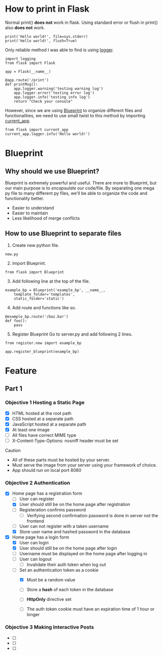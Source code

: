 # How to print in Flask
Normal print() **does not** work in flask.
Using standard error or flush in print() also **does not** work.
```
print('Hello world!', file=sys.stderr)
print('Hello world!', flush=True)
```
Only reliable method I was able to find is using [logger](https://flask.palletsprojects.com/en/2.3.x/logging/).
```
import logging
from flask import Flask

app = Flask(__name__)

@app.route('/print')
def printMsg():
    app.logger.warning('testing warning log')
    app.logger.error('testing error log')
    app.logger.info('testing info log')
    return "Check your console"
```
However, since we are using [Blueprint](https://flask.palletsprojects.com/en/2.3.x/blueprints/) to organize different files and functionalities, we need to use small twist to this method by importing [current_app](https://stackoverflow.com/questions/16994174/in-flask-how-to-access-app-logger-within-blueprint).
```
from flask import current_app
current_app.logger.info('Hello world!')
```
# Blueprint
## Why should we use Blueprint?
Blueprint is extremely powerful and useful. There are more to Blueprint, but our main purpose is to _encapsulate_ our code/file.
By separating one mega py file to many different py files, we'll be able to organize the code and functionality better.
- Easier to understand
- Easier to maintain
- Less likelihood of merge conflicts
## How to use Blueprint to separate files
1. Create new python file.
```
new.py
```
2. Import Blueprint.
```
from flask import Blueprint
```
3. Add following line at the top of the file.
```
example_bp = Blueprint('example_bp', __name__,
    template_folder='templates',
    static_folder='static')
```
4. Add route and functions like so.
```
@example_bp.route('/baz.bar')
def foo():
    pass
```
5. Register Blueprint
Go to server.py and add following 2 lines.
```
from register.new import example_bp
```
```
app.register_blueprint(example_bp)
```
# Feature
## Part 1
### Objective 1 Hosting a Static Page
- [x] HTML hosted at the root path
- [x] CSS hosted at a separate path
- [x] JavaScript hosted at a separate path
- [x] At least one image
- [ ] All files have correct MIME type
- [ ] X-Content-Type-Options: nosniff header must be set
> [!CAUTION]
> - All of these parts must be hosted by your server.
> - Must serve the image from your server using your framework of choice.
> - App should run on local port 8080

### Objective 2 Authentication
- [x] Home page has a registration form
    - [ ] User can register
    - [x] User should still be on the home page after registration
    - [ ] Registeration confirms password
        - [ ] Verifying second confirmation password is done in server not the frontend
    - [ ] User can not register with a taken username
    - [x] Store user name and hashed password in the database
- [x] Home page has a login form
    - [x] User can login  
    - [x] User should still be on the home page after login
    - [ ] Username must be displayed on the home page after logging in
    - [ ] User can logout
        - [ ] Invalidate their auth token when log out
    - [ ] Set an authentication token as a cookie
        - [x] Must be a random value
        - [ ] Store a **hash** of each token in the database
        - [ ] **HttpOnly** directive set
        - [ ] The auth token cookie must have an expiration time of 1 hour or longer 


### Objective 3 Making Interactive Posts
- [ ]
- [ ]
- [ ]



